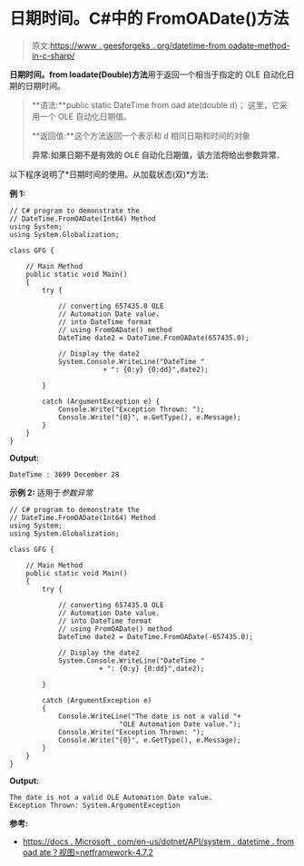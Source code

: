 # 日期时间。C#中的 FromOADate()方法

> 原文:[https://www . geesforgeks . org/datetime-from oadate-method-in-c-sharp/](https://www.geeksforgeeks.org/datetime-fromoadate-method-in-c-sharp/)

**日期时间。from loadate(Double)方法**用于返回一个相当于指定的 OLE 自动化日期的日期时间。

> **语法:**public static DateTime from oad ate(double d)；
> 这里，它采用一个 OLE 自动化日期值。
> 
> **返回值:**这个方法返回一个表示和 d 相同日期和时间的对象
> 
> **异常:**如果日期不是有效的 OLE 自动化日期值，该方法将给出**参数异常**。

以下程序说明了*日期时间的使用。从加载状态(双)*方法:

**例 1:**

```
// C# program to demonstrate the
// DateTime.FromOADate(Int64) Method
using System;
using System.Globalization;

class GFG {

    // Main Method
    public static void Main()
    {
        try {

            // converting 657435.0 OLE 
            // Automation Date value.
            // into DateTime format
            // using FromOADate() method
            DateTime date2 = DateTime.FromOADate(657435.0);

            // Display the date2
            System.Console.WriteLine("DateTime "
                       + ": {0:y} {0:dd}",date2);

        }

        catch (ArgumentException e) {
            Console.Write("Exception Thrown: ");
            Console.Write("{0}", e.GetType(), e.Message);
        }
    }
}
```

**Output:**

```
DateTime : 3699 December 28

```

**示例 2:** 适用于*参数异常*

```
// C# program to demonstrate the
// DateTime.FromOADate(Int64) Method
using System;
using System.Globalization;

class GFG {

    // Main Method
    public static void Main()
    {
        try {

            // converting 657435.0 OLE
            // Automation Date value.
            // into DateTime format
            // using FromOADate() method
            DateTime date2 = DateTime.FromOADate(-657435.0);

            // Display the date2
            System.Console.WriteLine("DateTime "
                      + ": {0:y} {0:dd}",date2);

        }

        catch (ArgumentException e) 
        {
            Console.WriteLine("The date is not a valid "+
                           "OLE Automation Date value.");
            Console.Write("Exception Thrown: ");
            Console.Write("{0}", e.GetType(), e.Message);
        }
    }
}
```

**Output:**

```
The date is not a valid OLE Automation Date value.
Exception Thrown: System.ArgumentException

```

**参考:**

*   [https://docs . Microsoft . com/en-us/dotnet/API/system . datetime . from oad ate？视图=netframework-4.7.2](https://docs.microsoft.com/en-us/dotnet/api/system.datetime.fromoadate?view=netframework-4.7.2)